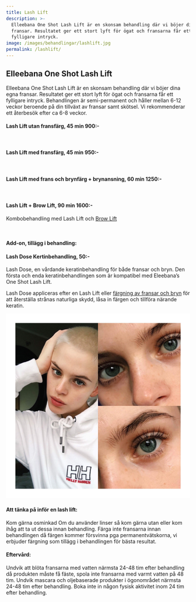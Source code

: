 ```yaml
---
title: Lash Lift
description: >-
  Elleebana One Shot Lash Lift är en skonsam behandling där vi böjer dina egna
  fransar. Resultatet ger ett stort lyft för ögat och fransarna får ett
  fylligare intryck.
image: /images/behandlingar/lashlift.jpg
permalink: /lashlift/
---
```


## Elleebana One Shot Lash Lift

Elleebana One Shot Lash Lift är en skonsam behandling där vi böjer dina egna fransar. Resultatet ger ett stort lyft för ögat och fransarna f&aring;r ett fylligare intryck. Behandlingen är semi-permanent och h&aring;ller mellan 6-12 veckor beroende p&aring; din tillväxt av fransar samt skötsel. Vi rekommenderar ett &aring;terbesök efter ca 6-8 veckor.

#### Lash Lift utan fransfärg, 45 min 900:-

&nbsp;

#### Lash Lift med fransfärg, 45 min 950:-

&nbsp;

#### Lash Lift med frans och brynfärg + brynansning, 60 min 1250:-

&nbsp;

#### Lash Lift + Brow Lift, 90 min 1600:-&nbsp;

Kombobehandling med Lash Lift och [Brow Lift](/behandlingar/brow-lift-lamination/)

&nbsp;

#### **Add-on, tillägg i behandling:**

#### Lash Dose Kertinbehandling, 50:-

Lash Dose, en v&aring;rdande keratinbehandling för b&aring;de fransar och bryn. Den första och enda keratinbehandlingen som är kompatibel med Eleebana’s One Shot Lash Lift.

Lash Dose appliceras efter en Lash Lift eller [färgning av fransar och bryn](https://pipershudvard.com/frans-bryn/) för att &aring;terställa str&aring;nas naturliga skydd, l&aring;sa in färgen och tillföra närande keratin.

![3A5AD696-B589-47AF-BCE1-C8C000CA368E](/images/arkivbilder/3a5ad696-b589-47af-bce1-c8c000ca368e.jpeg)

#### Att tänka p&aring; inför en lash lift:

Kom gärna osminkad Om du använder linser s&aring; kom gärna utan eller kom ih&aring;g att ta ut dessa innan behandling. Färga inte fransarna innan behandlingen d&aring; färgen kommer försvinna pga permanentvätskorna, vi erbjuder färgning som tillägg i behandlingen för bästa resultat.

#### Efterv&aring;rd:

Undvik att blöta fransarna med vatten närmsta 24-48 tim efter behandling d&aring; produkten m&aring;ste f&aring; fäste, spola inte fransarna med varmt vatten p&aring; 48 tim. Undvik mascara och oljebaserade produkter i ögonomr&aring;det närmsta 24-48 tim efter behandling. Boka inte in n&aring;gon fysisk aktivitet inom 24 tim efter behandling.
